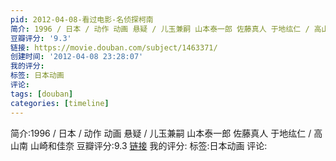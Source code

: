 ```yaml
---
pid: 2012-04-08-看过电影-名侦探柯南
简介: 1996 / 日本 / 动作 动画 悬疑 / 儿玉兼嗣 山本泰一郎 佐藤真人 于地纮仁 / 高山南 山崎和佳奈
豆瓣评分: '9.3'
链接: https://movie.douban.com/subject/1463371/
创建时间: '2012-04-08 23:28:07'
我的评分:
标签: 日本动画
评论:
tags: [douban]
categories: [timeline]
---
```

简介:1996 / 日本 / 动作 动画 悬疑 / 儿玉兼嗣 山本泰一郎 佐藤真人 于地纮仁 / 高山南 山崎和佳奈
豆瓣评分:9.3
[链接](https://movie.douban.com/subject/1463371/)
我的评分:
标签:日本动画
评论:
